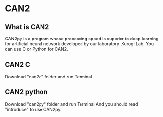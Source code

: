 # CAN2
## What is CAN2
CAN2py is a  program whose processing speed is superior to deep learning for artificial neural network developed by our laboratory ,Kurogi Lab.
You can use C or Python for CAN2.

## CAN2  C 
Download "can2c" folder and run Terminal

## CAN2  python
Download  "can2py" folder and run Terminal
And you should read "introduce" to use CAN2py.

